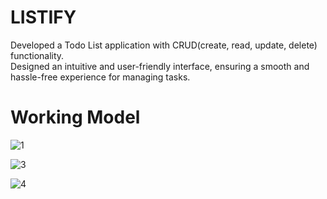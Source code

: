 # LISTIFY
Developed a Todo List application with CRUD(create, read, update, delete) functionality. <br />
Designed an intuitive and user-friendly interface, ensuring a smooth and hassle-free experience for managing tasks.

# Working Model
![1](https://github.com/wimintech/LISTIFY/assets/99642867/ca000b8c-250b-4460-841c-ea4e98a8bd65)

![3](https://github.com/wimintech/LISTIFY/assets/99642867/186d32d5-aacf-404e-98bf-2d56eebf749a)

![4](https://github.com/wimintech/LISTIFY/assets/99642867/e117b38d-f4e2-4522-9b07-39ff07568e90)



